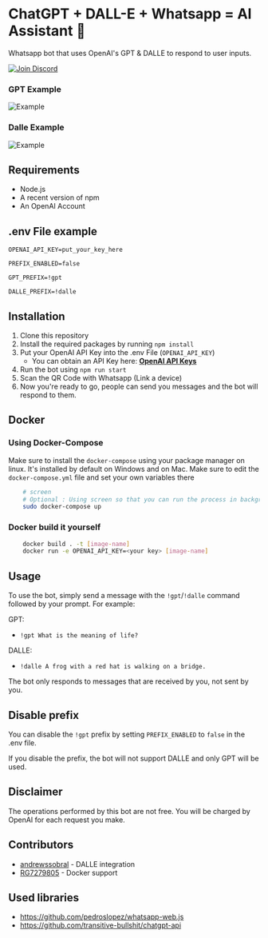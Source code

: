 # ChatGPT + DALL-E + Whatsapp = AI Assistant 🚀

Whatsapp bot that uses OpenAI's GPT & DALLE to respond to user inputs.

[![Join Discord](https://user-images.githubusercontent.com/6507938/219944620-8a1f86f3-2aa8-4f73-8958-28337e1d53bd.png)](https://discord.gg/9VJaRXKwd3)

### GPT Example

![Example](https://i.imgur.com/Za4s6aR.png)

### Dalle Example
![Example](https://i.imgur.com/nqDT4E4.png)

## Requirements

- Node.js
- A recent version of npm
- An OpenAI Account

## .env File example

```
OPENAI_API_KEY=put_your_key_here

PREFIX_ENABLED=false

GPT_PREFIX=!gpt

DALLE_PREFIX=!dalle

```

## Installation

1. Clone this repository
2. Install the required packages by running `npm install`
3. Put your OpenAI API Key into the .env File (`OPENAI_API_KEY`)
    - You can obtain an API Key here: [**OpenAI API Keys**](https://platform.openai.com/account/api-keys)
4. Run the bot using `npm run start`
5. Scan the QR Code with Whatsapp (Link a device)
6. Now you're ready to go, people can send you messages and the bot will respond to them.

## Docker

### Using Docker-Compose

Make sure to install the  `docker-compose` using your package manager on linux. It's installed by default on Windows and on Mac.
Make sure to edit the `docker-compose.yml` file and set your own variables there
```sh
    # screen
    # Optional : Using screen so that you can run the process in background , you may come out of screen using CTRL + A + D and join it back by typing screen -x
    sudo docker-compose up
```
### Docker build it yourself

```sh
    docker build . -t [image-name] 
    docker run -e OPENAI_API_KEY=<your key> [image-name]
```
## Usage

To use the bot, simply send a message with the `!gpt`/`!dalle` command followed by your prompt. For example:

GPT:
- `!gpt What is the meaning of life?`

DALLE:
- `!dalle A frog with a red hat is walking on a bridge.`

The bot only responds to messages that are received by you, not sent by you.

## Disable prefix

You can disable the `!gpt` prefix by setting `PREFIX_ENABLED` to `false` in the .env file.

If you disable the prefix, the bot will not support DALLE and only GPT will be used.

## Disclaimer
The operations performed by this bot are not free. You will be charged by OpenAI for each request you make.

## Contributors
- [andrewssobral](https://github.com/andrewssobral) - DALLE integration
- [RG7279805](https://github.com/RG7279805) - Docker support

## Used libraries
- https://github.com/pedroslopez/whatsapp-web.js
- https://github.com/transitive-bullshit/chatgpt-api
